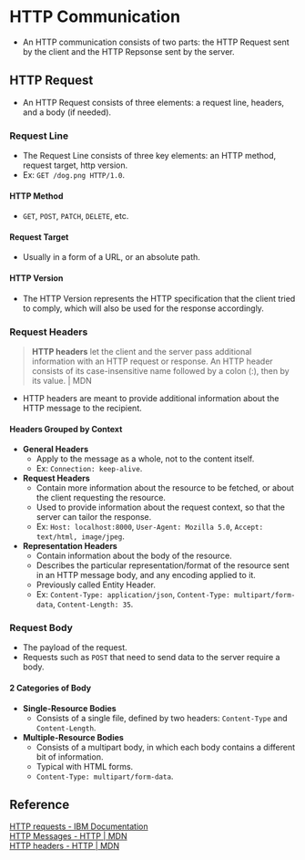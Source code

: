 # HTTP Communication
- An HTTP communication consists of two parts: the HTTP Request sent by the client and the HTTP Repsonse sent by the server.

## HTTP Request
- An HTTP Request consists of three elements: a request line, headers, and a body (if needed).
### Request Line
- The Request Line consists of three key elements: an HTTP method, request target, http version.
- Ex: `GET /dog.png HTTP/1.0`.
#### HTTP Method
- `GET`, `POST`, `PATCH`, `DELETE`, etc.
#### Request Target
- Usually in a form of a URL, or an absolute path.
#### HTTP Version
- The HTTP Version represents the HTTP specification that the client tried to comply, which will also be used for the response accordingly.
### Request Headers
> **HTTP headers** let the client and the server pass additional information with an HTTP request or response. An HTTP header consists of its case-insensitive name followed by a colon (:), then by its value. | MDN
- HTTP headers are meant to provide additional information about the HTTP message to the recipient.
#### Headers Grouped by Context
- **General Headers**
  - Apply to the message as a whole, not to the content itself.
  - Ex: `Connection: keep-alive`.
- **Request Headers**
  - Contain more information about the resource to be fetched, or about the client requesting the resource.
  - Used to provide information about the request context, so that the server can tailor the response.
  - Ex: `Host: localhost:8000`, `User-Agent: Mozilla 5.0`, `Accept: text/html, image/jpeg`.
- **Representation Headers**
  - Contain information about the body of the resource.
  - Describes the particular representation/format of the resource sent in an HTTP message body, and any encoding applied to it.
  - Previously called Entity Header.
  - Ex: `Content-Type: application/json`, `Content-Type: multipart/form-data`, `Content-Length: 35`.
### Request Body
- The payload of the request.
- Requests such as `POST` that need to send data to the server require a body.
#### 2 Categories of Body
- **Single-Resource Bodies**
  - Consists of a single file, defined by two headers: `Content-Type` and `Content-Length`.
- **Multiple-Resource Bodies**
  - Consists of a multipart body, in which each body contains a different bit of information.
  - Typical with HTML forms.
  - `Content-Type: multipart/form-data`.

## Reference
[HTTP requests - IBM Documentation](https://www.ibm.com/docs/en/cics-ts/5.3?topic=protocol-http-requests)  
[HTTP Messages - HTTP | MDN](https://developer.mozilla.org/en-US/docs/Web/HTTP/Messages)  
[HTTP headers - HTTP | MDN](https://developer.mozilla.org/en-US/docs/Web/HTTP/Headers)  
